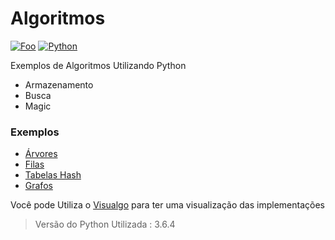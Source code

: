 # Algoritmos

[![Foo](https://cdn1.iconfinder.com/data/icons/picons-social/57/github-64.png )](https://github.com/dfirmino)                                                       [![Python](https://cdn4.iconfinder.com/data/icons/scripting-and-programming-languages/512/Python_logo-64.png )](https://www.python.org/)

Exemplos de Algoritmos Utilizando Python

  - Armazenamento
  - Busca
  - Magic

### Exemplos

  - [Árvores](https://github.com/dfirmino/Algoritmos/tree/master/BinarySearchTree)
  - [Filas](https://github.com/dfirmino/Algoritmos/tree/master/PriorityQueue)
  - [Tabelas Hash](https://github.com/dfirmino/Algoritmos/tree/master/Tabela%20Hash)
  - [Grafos](https://github.com/dfirmino/Algoritmos/tree/master/Grafo)

Você pode Utiliza o  [Visualgo](https://visualgo.net/en) para ter uma visualização das implementações

> Versão do Python Utilizada : 3.6.4

